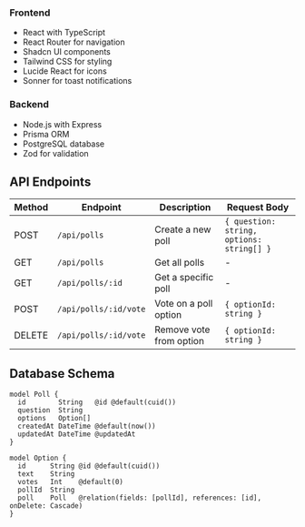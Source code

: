 ### Frontend

- React with TypeScript
- React Router for navigation
- Shadcn UI components
- Tailwind CSS for styling
- Lucide React for icons
- Sonner for toast notifications

### Backend

- Node.js with Express
- Prisma ORM
- PostgreSQL database
- Zod for validation

## API Endpoints

| Method | Endpoint              | Description             | Request Body                              |
| ------ | --------------------- | ----------------------- | ----------------------------------------- |
| POST   | `/api/polls`          | Create a new poll       | `{ question: string, options: string[] }` |
| GET    | `/api/polls`          | Get all polls           | -                                         |
| GET    | `/api/polls/:id`      | Get a specific poll     | -                                         |
| POST   | `/api/polls/:id/vote` | Vote on a poll option   | `{ optionId: string }`                    |
| DELETE | `/api/polls/:id/vote` | Remove vote from option | `{ optionId: string }`                    |

## Database Schema

```prisma
model Poll {
  id        String   @id @default(cuid())
  question  String
  options   Option[]
  createdAt DateTime @default(now())
  updatedAt DateTime @updatedAt
}

model Option {
  id      String @id @default(cuid())
  text    String
  votes   Int    @default(0)
  pollId  String
  poll    Poll   @relation(fields: [pollId], references: [id], onDelete: Cascade)
}
```
